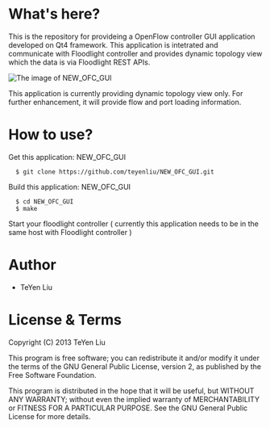 What's here?
============

This is the repository for provideing a OpenFlow controller GUI application
developed on Qt4 framework. This application is intetrated and communicate 
with Floodlight controller and provides dynamic topology view which
the data is via Floodlight REST APIs.

![The image of NEW_OFC_GUI](https://github.com/teyenliu/NEW_OFC_GUI/blob/master/NEW_OFC_GUI.png)

This application is currently providing dynamic topology view only.
For further enhancement, it will provide flow and port loading information.


How to use?
====

Get this application: NEW_OFC_GUI

      $ git clone https://github.com/teyenliu/NEW_OFC_GUI.git

Build this application: NEW_OFC_GUI

      $ cd NEW_OFC_GUI
      $ make

Start your floodlight controller 
( currently this application needs to be in the same host with Floodlight controller )

	  
Author
=======

* TeYen Liu



License & Terms
===============
Copyright (C) 2013 TeYen Liu

This program is free software; you can redistribute it and/or modify
it under the terms of the GNU General Public License, version 2, as
published by the Free Software Foundation.

This program is distributed in the hope that it will be useful, but
WITHOUT ANY WARRANTY; without even the implied warranty of
MERCHANTABILITY or FITNESS FOR A PARTICULAR PURPOSE.  See the GNU
General Public License for more details.

